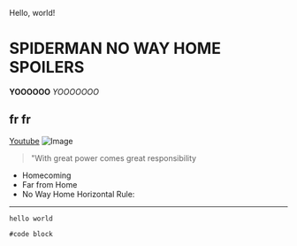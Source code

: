 Hello, world!
# SPIDERMAN NO WAY HOME SPOILERS
**YOOOOOO**
*YOOOOOOO*
## fr fr 
[Youtube](https://www.youtube.com/watch?v=iuOYz8zt9J4)
![Image](https://upload.wikimedia.org/wikipedia/en/thumb/2/21/Web_of_Spider-Man_Vol_1_129-1.png/250px-Web_of_Spider-Man_Vol_1_129-1.png)
> "With great power comes great responsibility
* Homecoming
* Far from Home
* No Way Home
Horizontal Rule:
---
`hello world`
```
#code block
```
